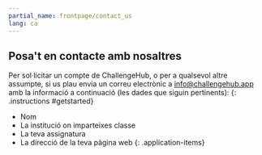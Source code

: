 ```yaml
---
partial_name: frontpage/contact_us
lang: ca
---
```


## Posa't en contacte amb nosaltres

Per sol·licitar un compte de ChallengeHub, o per a qualsevol altre assumpte, si us plau envia un correu electrònic a [info@challengehub.app](mailto:info@challengehub.app) amb la informació a continuació (les dades que siguin pertinents): 
{: .instructions #getstarted}

- Nom
- La institució on imparteixes classe
- La teva assignatura
- La direcció de la teva pàgina web
{: .application-items}
